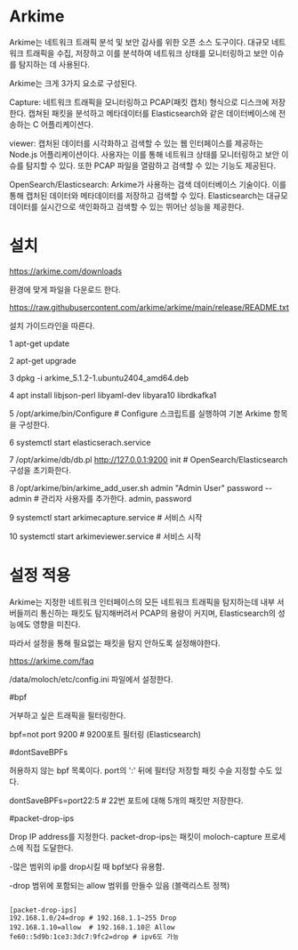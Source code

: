Arkime
=============

Arkime는 네트워크 트래픽 분석 및 보안 감사를 위한 오픈 소스 도구이다.
대규모 네트워크 트래픽을 수집, 저장하고 이를 분석하여 네트워크 상태를 모니터링하고 보안 이슈를 탐지하는 데 사용된다.

Arkime는 크게 3가지 요소로 구성된다.

Capture: 네트워크 트래픽을 모니터링하고 PCAP(패킷 캡처) 형식으로 디스크에 저장한다. 캡쳐된 패킷을 분석하고 메타데이터를 Elasticsearch와 같은 데이터베이스에 전송하는 C 어플리케이션다.

viewer: 캡처된 데이터를 시각화하고 검색할 수 있는 웹 인터페이스를 제공하는 Node.js 어플리케이션이다. 사용자는 이를 통해 네트워크 상태를 모니터링하고 보안 이슈를 탐지할 수 있다. 또한 PCAP 파일을 열람하고 검색할 수 있는 기능도 제공된다.

OpenSearch/Elasticsearch: Arkime가 사용하는 검색 데이터베이스 기술이다. 이를 통해 캡처된 데이터와 메타데이터를 저장하고 검색할 수 있다. Elasticsearch는 대규모 데이터를 실시간으로 색인화하고 검색할 수 있는 뛰어난 성능을 제공한다.

설치
=============
https://arkime.com/downloads

환경에 맞게 파일을 다운로드 한다.

https://raw.githubusercontent.com/arkime/arkime/main/release/README.txt

설치 가이드라인을 따른다.

 1  apt-get update
 
 2  apt-get upgrade
 
 3 dpkg -i arkime_5.1.2-1.ubuntu2404_amd64.deb 
 
 4 apt install libjson-perl libyaml-dev libyara10 librdkafka1
 
 5 /opt/arkime/bin/Configure # Configure 스크립트를 실행하여 기본 Arkime 항목을 구성한다.

 6 systemctl start elasticserach.service
 
 7 /opt/arkime/db/db.pl http://127.0.0.1:9200 init # OpenSearch/Elasticsearch 구성을 초기화한다.

 8 /opt/arkime/bin/arkime_add_user.sh admin "Admin User" password --admin # 관리자 사용자를 추가한다. admin, password

 9 systemctl start arkimecapture.service # 서비스 시작

 10 systemctl start arkimeviewer.service # 서비스 시작




설정 적용
=============
Arkime는 지정한 네트워크 인터페이스의 모든 네트워크 트래픽을 탐지하는데 내부 서버들끼리 통신하는 패킷도 탐지해버려서 PCAP의 용량이 커지며, Elasticsearch의 성능에도 영향을 미친다. 

따라서 설정을 통해 필요없는 패킷을 탐지 안하도록 설정해야한다.

https://arkime.com/faq

/data/moloch/etc/config.ini 파일에서 설정한다.

#bpf

거부하고 싶은 트래픽을 필터링한다. 

bpf=not port 9200 # 9200포트 필터링 (Elasticsearch)

#dontSaveBPFs

허용하지 않는 bpf 목록이다. port의 ':' 뒤에 필터당 저장할 패킷 수슬 지정할 수도 있다.

dontSaveBPFs=port22:5 # 22번 포트에 대해 5개의 패킷만 저장한다.

#packet-drop-ips

Drop IP address를 지정한다. packet-drop-ips는 패킷이 moloch-capture 프로세스에 직접 도달한다.

-많은 범위의 ip를 drop시킬 때 bpf보다 유용함.

-drop 범위에 포함되는 allow 범위를 만들수 있음 (블랙리스트 정책)
<pre><code>
[packet-drop-ips]
192.168.1.0/24=drop # 192.168.1.1~255 Drop
192.168.1.10=allow  # 192.168.1.10은 Allow
fe60::5d9b:1ce3:3dc7:9fc2=drop # ipv6도 가능
</code></pre>

